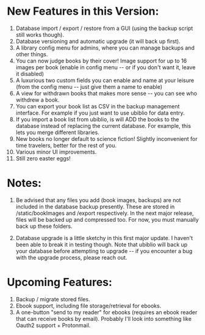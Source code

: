 # New Features in this Version:

1. Database import / export / restore from a GUI (using the backup script still works though).
2. Database versioning and automatic upgrade (it will back up first).
3. A library config menu for admins, where you can manage backups and other things.
4. You can now judge books by their cover! Image support for up to 16 images per book (enable in config menu -- or if you don't want it, leave it disabled)
5. A luxurious two custom fields you can enable and name at your leisure (from the config menu -- just give them a name to enable)
6. A view for withdrawn books that makes more sense -- you can see who withdrew a book.
7. You can export your book list as CSV in the backup management interface. For example if you just want to use ubiblio for data entry.
8. If you import a book list from ubiblio, is will ADD the books to the database instead of replacing the current database. For example, this lets you merge different libraries. 
9. New books no longer default to science fiction! Slightly inconvenient for time travelers, better for the rest of you.
10. Various minor UI improvements.
11. Still zero easter eggs!

# Notes:

1. Be advised that any files you add (book images, backups) are not included in the database backup presently. These are stored in /static/bookImages and /export respectively. In the next major release, files will be backed up and compressed too. For now, you must manually back up these folders. 

2. Database upgrade is a little sketchy in this first major update. I haven't been able to break it in testing though. Note that ubiblio will back up your database before attempting to upgrade -- if you encounter a bug with the upgrade process, please reach out. 
 

# Upcoming Features:

1. Backup / migrate stored files.
2. Ebook support, including file storage/retrieval for ebooks.
3. A one-button "send to my reader" for ebooks (requires an ebook reader that can receive books by email). Probably I'll look into something like Oauth2 support + Protonmail.



